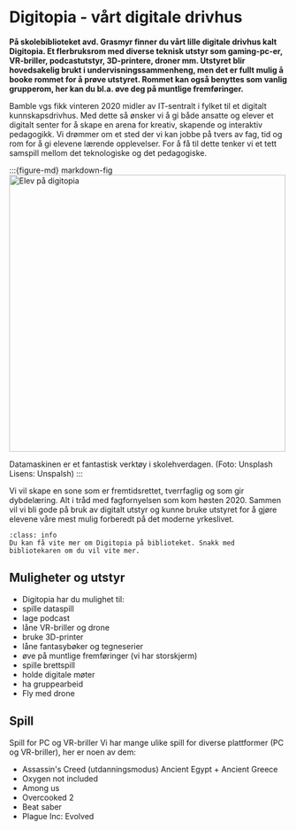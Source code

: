 # Digitopia - vårt digitale drivhus

**På skolebiblioteket avd. Grasmyr finner du vårt lille digitale drivhus kalt Digitopia. Et flerbruksrom med diverse teknisk utstyr som gaming-pc-er, VR-briller, podcastutstyr, 3D-printere, droner mm. Utstyret blir hovedsakelig brukt i undervisningssammenheng, men det er fullt mulig å booke rommet for å prøve utstyret. Rommet kan også benyttes som vanlig grupperom, her kan du bl.a. øve deg på muntlige fremføringer.**

Bamble vgs fikk vinteren 2020 midler av IT-sentralt i fylket til et digitalt kunnskapsdrivhus. Med dette så ønsker vi å gi både ansatte og elever et digitalt senter for å skape en arena for kreativ, skapende og interaktiv pedagogikk. Vi drømmer om et sted der vi kan jobbe på tvers av fag, tid og rom for å gi elevene lærende opplevelser. For å få til dette tenker vi et tett samspill mellom det teknologiske og det pedagogiske. 

:::{figure-md} markdown-fig
<img src="./media/digitopia_1.jpeg" alt="Elev på digitopia" width="500px">

Datamaskinen er et fantastisk verktøy i skolehverdagen. (Foto: Unsplash Lisens: Unspalsh)
:::

Vi vil skape en sone som er fremtidsrettet, tverrfaglig og som gir dybdelæring. Alt i tråd med fagfornyelsen som kom høsten 2020. Sammen vil vi bli gode på bruk av digitalt utstyr og kunne bruke utstyret for å gjøre elevene våre mest mulig forberedt på det moderne yrkeslivet.

```{admonition} Tips!
:class: info
Du kan få vite mer om Digitopia på biblioteket. Snakk med bibliotekaren om du vil vite mer.
```

## Muligheter og utstyr
- Digitopia har du mulighet til:
- spille dataspill
- lage podcast
- låne VR-briller og drone
- bruke 3D-printer
- låne fantasybøker og tegneserier
- øve på muntlige fremføringer (vi har storskjerm)
- spille brettspill
- holde digitale møter
- ha gruppearbeid
- Fly med drone

## Spill
Spill for PC og VR-briller
Vi har mange ulike spill for diverse plattformer (PC og VR-briller), her er noen av dem:

- Assassin's Creed (utdanningsmodus) Ancient Egypt + Ancient Greece
- Oxygen not included
- Among us
- Overcooked 2
- Beat saber
- Plague Inc: Evolved